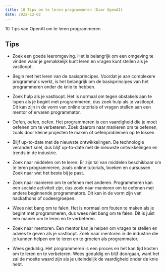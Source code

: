 ```yaml
---
title: 10 Tips om te leren programmeren (Door OpenAI)
date: 2022-12-02
---
```


10 Tips van OpenAI om te leren programmeren<!--more-->

## Tips
- Zoek een goede leeromgeving. Het is belangrijk om een omgeving te vinden waar je gemakkelijk kunt leren en vragen kunt stellen als je vastloopt.

- Begin met het leren van de basisprincipes. Voordat je aan complexere programma's werkt, is het belangrijk om de basisprincipes van het programmeren onder de knie te hebben.

- Zoek hulp als je vastloopt. Het is normaal om tegen obstakels aan te lopen als je begint met programmeren, dus zoek hulp als je vastloopt. Dit kan zijn in de vorm van online tutorials of vragen stellen aan een mentor of ervaren programmator.

- Oefen, oefen, oefen. Het programmeren is een vaardigheid die je moet oefenen om te verbeteren. Zoek daarom naar manieren om te oefenen, zoals door kleine projecten te maken of oefenproblemen op te lossen.

- Blijf up-to-date met de nieuwste ontwikkelingen. De technologie verandert snel, dus blijf up-to-date met de nieuwste ontwikkelingen en trends in de industrie.

- Zoek naar middelen om te leren. Er zijn tal van middelen beschikbaar om te leren programmeren, zoals online tutorials, boeken en cursussen. Zoek naar wat het beste bij je past.

- Zoek naar manieren om te oefenen met anderen. Programmeren kan een sociale activiteit zijn, dus zoek naar manieren om te oefenen met andere beginnende programmators. Dit kan in de vorm zijn van hackathons of codeergroepen.

- Wees niet bang om te falen. Het is normaal om fouten te maken als je begint met programmeren, dus wees niet bang om te falen. Dit is juist een manier om te leren en te verbeteren.

- Zoek naar mentoren. Een mentor kan je helpen om vragen te stellen en advies te geven als je vastloopt. Zoek naar mentoren in de industrie die je kunnen helpen om te leren en te groeien als programmator.

- Wees geduldig. Het programmeren is een proces en het kan tijd kosten om te leren en te verbeteren. Wees geduldig en blijf doorgaan, want het zal de moeite waard zijn als je uiteindelijk de vaardigheid onder de knie hebt.
